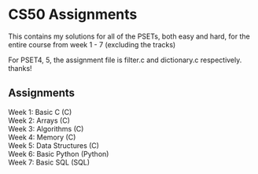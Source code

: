 # CS50 Assignments

This contains my solutions for all of the PSETs, both easy and hard, for the entire course from week 1 - 7 (excluding the tracks)

For PSET4, 5, the assignment file is filter.c and dictionary.c respectively. thanks!

## Assignments

Week 1: Basic C (C)  
Week 2: Arrays (C)  
Week 3: Algorithms (C)  
Week 4: Memory (C)  
Week 5: Data Structures (C)  
Week 6: Basic Python (Python)  
Week 7: Basic SQL (SQL)  
